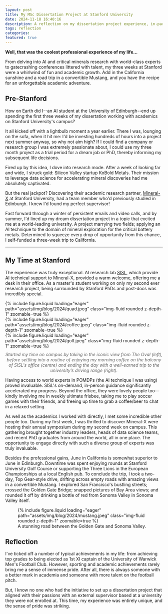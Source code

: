 ```yaml
---
layout: post
title: My MSc Dissertation Project at Stanford University
date: 2024-11-18 16:40:16
description: A reflection on my dissertation project experience, in-particular my three week trip to California.
tags: reflection
categories: 
featured: true
---
```


**Well, that was the coolest professional experience of my life...**


From delving into AI and critical minerals research with world-class experts to gatecrashing conferences littered with talent, my three weeks at Stanford were a whirlwind of fun and academic growth. Add in the California sunshine and a road trip in a convertible Mustang, and you have the recipe for an unforgettable academic adventure.


## Pre-Stanford

How on Earth did I--an AI student at the University of Edinburgh--end up spending the first three weeks of my dissertation working with academics on Stanford University's campus?

It all kicked off with a lightbulb moment a year earlier. There I was, lounging on the sofa, when it hit me: I'd be investing hundreds of hours into a project next summer anyway, so why not aim high? If I could find a company or research group I was extremely passionate about, I could use my three month project as a trial period for a dream job or PhD, thereby informing my subsequent life decisions.

Fired up by this idea, I dove into research mode. After a week of looking far and wide, I struck gold: Silicon Valley startup KoBold Metals. Their mission to leverage data science for accelerating mineral discoveries had me absolutely captivated.

But the real jackpot? Discovering their academic research partner, [Mineral-X](https://mineralx.stanford.edu/) at Stanford University, had a team member who'd previously studied in Edinburgh. I knew I'd found my perfect supervisor!

Fast forward through a winter of persistent emails and video calls, and by summer, I'd lined up my dream dissertation project in a topic that excited me at a world-leading university. A project marrying two fields; applying an AI technique to the domain of mineral exploration for the critical battery metals. Determined to squeeze every drop of opportunity from this chance, I self-funded a three-week trip to California.

<hr class="dots">

## My Time at Stanford

The experience was truly exceptional. AI research lab [SISL](https://sisl.stanford.edu/), which provide AI technical support to Mineral-X, provided a warm welcome, offering me a desk in their office. As a master's student working on only my second ever research project, being surrounded by Stanford PhDs and post-docs was incredibly special.

<div class="row mt-3">
    <div class="col-sm mt-3 mt-md-0">
        {% include figure.liquid loading="eager" path="assets/img/blog/2024/quad.jpeg" class="img-fluid rounded z-depth-1" zoomable=true %}
    </div>
    <div class="col-sm mt-3 mt-md-0">
        {% include figure.liquid loading="eager" path="assets/img/blog/2024/coffee.jpeg" class="img-fluid rounded z-depth-1" zoomable=true %}
    </div>
    <div class="col-sm mt-3 mt-md-0">
        {% include figure.liquid loading="eager" path="assets/img/blog/2024/golf.jpeg" class="img-fluid rounded z-depth-1" zoomable=true %}
    </div>
</div>
<p style="width: 100%; margin-top: 10px; font-style: italic; color: #666; text-align: center;">Started my time on campus by taking in the iconic view from The Oval (left), before settling into a routine of enjoying my morning coffee on the balcony of SISL's office (centre) and ending the day with a well-earned trip to the university’s driving range (right).</p>

Having access to world experts in POMDPs (the AI technique I was using) proved invaluable. SISL's on-demand, in-person guidance significantly accelerated my progress. Beyond the office, they were lovely people too—kindly involving me in weekly ultimate frisbee, taking me to play soccer games with their friends, and freeing up time to grab a coffee/beer to chat in a relaxed setting.

As well as the academics I worked with directly, I met some incredible other people too. During my first week, I was thrilled to discover Mineral-X were hosting their annual symposium during my second week on campus. This gathering brought together industry leaders, heads of data science teams, and recent PhD graduates from around the world, all in one place. The opportunity to engage directly with such a diverse group of experts was truly invaluable.

Besides the professional gains, June in California is somewhat superior to June in Edinburgh. Downtime was spent enjoying rounds at Stanford University Golf Course or supporting the Three Lions in the European Championships at a local English pub. To conclude the trip, I took a two-day, Top Gear-style drive, drifting across empty roads with amazing views in a convertible Mustang. I explored San Francisco's bustling streets; crossed the Golden Gate Bridge; snapped pictures of Bay Area views; and rounded it off by drinking a bottle of red from Sonoma Valley in Sonoma Valley itself.

<figure class="post-figure">
    {% include figure.liquid loading="eager" path="assets/img/blog/2024/mustang.jpeg" class="img-fluid rounded z-depth-1" zoomable=true %}
    <figcaption>A stunning road between the Golden Gate and Sonoma Valley.</figcaption>
</figure>

## Reflection

I've ticked off a number of typical achievements in my life: from achieving top grades to being elected as 1st XI captain of the University of Warwick Men's Football Club. However, sporting and academic achievements rarely bring me a sense of immense pride. After all, there is always someone with a better mark in academia and someone with more talent on the football pitch.

But, I know no one who had the initiative to set up a dissertation project that aligned with their passions with an external supervisor based at a university they were not enrolled at. This time, my experience was entirely unique, and the sense of pride was striking.